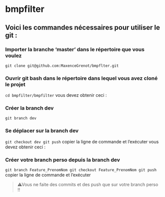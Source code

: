 # bmpfilter

## Voici les commandes nécessaires pour utiliser le git : 
### Importer la branche ‘master’ dans le répertoire que vous voulez
` git clone git@github.com:MaxenceGrenot/bmpflter.git `

### Ouvrir git bash dans le répertoire dans lequel vous avez cloné le projet
` cd bmpfilter/bmpfilter `
vous devez obtenir ceci :
### Créer la branch dev
` git branch dev `
### Se déplacer sur la branch dev
` git checkout dev
  git push `
copier la ligne de commande et l’exécuter
vous devez obtenir ceci :
### Créer votre branch perso depuis la branch dev
` git branch Feature_PrenomNom
  git checkout Feature_PrenomNom
  git push `
copier la ligne de commande et l’exécuter

> ⚠Vous ne faite des commits et des push que sur votre
branch perso !!